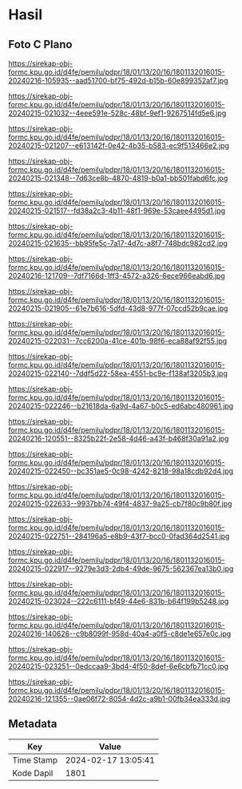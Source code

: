 # Hasil

## Foto C Plano

https://sirekap-obj-formc.kpu.go.id/d4fe/pemilu/pdpr/18/01/13/20/16/1801132016015-20240216-105935--aad51700-bf75-492d-b15b-60e899352af7.jpg

https://sirekap-obj-formc.kpu.go.id/d4fe/pemilu/pdpr/18/01/13/20/16/1801132016015-20240215-021032--4eee591e-528c-48bf-9ef1-9267514fd5e6.jpg

https://sirekap-obj-formc.kpu.go.id/d4fe/pemilu/pdpr/18/01/13/20/16/1801132016015-20240215-021207--e613142f-0e42-4b35-b583-ec9f513466e2.jpg

https://sirekap-obj-formc.kpu.go.id/d4fe/pemilu/pdpr/18/01/13/20/16/1801132016015-20240215-021348--7d63ce8b-4870-4819-b0a1-bb501fabd6fc.jpg

https://sirekap-obj-formc.kpu.go.id/d4fe/pemilu/pdpr/18/01/13/20/16/1801132016015-20240215-021517--fd38a2c3-4b11-48f1-969e-53caee4495d1.jpg

https://sirekap-obj-formc.kpu.go.id/d4fe/pemilu/pdpr/18/01/13/20/16/1801132016015-20240215-021635--bb95fe5c-7a17-4d7c-a8f7-748bdc982cd2.jpg

https://sirekap-obj-formc.kpu.go.id/d4fe/pemilu/pdpr/18/01/13/20/16/1801132016015-20240216-121709--7df7166d-1ff3-4572-a326-6ece966eabd6.jpg

https://sirekap-obj-formc.kpu.go.id/d4fe/pemilu/pdpr/18/01/13/20/16/1801132016015-20240215-021905--61e7b616-5dfd-43d8-977f-07ccd52b9cae.jpg

https://sirekap-obj-formc.kpu.go.id/d4fe/pemilu/pdpr/18/01/13/20/16/1801132016015-20240215-022031--7cc6200a-41ce-401b-98f6-eca88af92f55.jpg

https://sirekap-obj-formc.kpu.go.id/d4fe/pemilu/pdpr/18/01/13/20/16/1801132016015-20240215-022140--7ddf5d22-58ea-4551-bc9e-f138af3205b3.jpg

https://sirekap-obj-formc.kpu.go.id/d4fe/pemilu/pdpr/18/01/13/20/16/1801132016015-20240215-022246--b21618da-6a9d-4a67-b0c5-ed6abc480961.jpg

https://sirekap-obj-formc.kpu.go.id/d4fe/pemilu/pdpr/18/01/13/20/16/1801132016015-20240216-120551--8325b22f-2e58-4d46-a43f-b468f30a91a2.jpg

https://sirekap-obj-formc.kpu.go.id/d4fe/pemilu/pdpr/18/01/13/20/16/1801132016015-20240215-022450--bc351ae5-0c98-4242-8218-98a18cdb92d4.jpg

https://sirekap-obj-formc.kpu.go.id/d4fe/pemilu/pdpr/18/01/13/20/16/1801132016015-20240215-022633--9937bb74-49f4-4837-9a25-cb7f80c9b80f.jpg

https://sirekap-obj-formc.kpu.go.id/d4fe/pemilu/pdpr/18/01/13/20/16/1801132016015-20240215-022751--284196a5-e8b9-43f7-bcc0-0fad364d2541.jpg

https://sirekap-obj-formc.kpu.go.id/d4fe/pemilu/pdpr/18/01/13/20/16/1801132016015-20240215-022917--9279e3d3-2db4-49de-9675-562367ea13b0.jpg

https://sirekap-obj-formc.kpu.go.id/d4fe/pemilu/pdpr/18/01/13/20/16/1801132016015-20240215-023024--222c6111-bf49-44e6-831b-b64f199b5248.jpg

https://sirekap-obj-formc.kpu.go.id/d4fe/pemilu/pdpr/18/01/13/20/16/1801132016015-20240216-140626--c9b8099f-958d-40a4-a0f5-c8de1e657e0c.jpg

https://sirekap-obj-formc.kpu.go.id/d4fe/pemilu/pdpr/18/01/13/20/16/1801132016015-20240215-023251--0edccaa9-3bd4-4f50-8def-6e6cbfb71cc0.jpg

https://sirekap-obj-formc.kpu.go.id/d4fe/pemilu/pdpr/18/01/13/20/16/1801132016015-20240216-121355--0ae06f72-8054-4d2c-a9b1-00fb34ea333d.jpg


## Metadata

| Key        | Value               |
| ---------- | ------------------- |
| Time Stamp | 2024-02-17 13:05:41 |
| Kode Dapil | 1801                |




